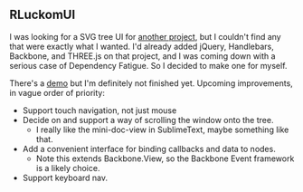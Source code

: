 RLuckomUI
---------

I was looking for a SVG tree UI for [another
project](https://rluckom.github.io/lasertutor), but I couldn't find any that
were exactly what I wanted. I'd already added jQuery, Handlebars, Backbone, and
THREE.js on that project, and I was coming down with a serious case of
Dependency Fatigue. So I decided to make one for myself.

There's a [demo](https://rluckom.github.io/rluckomui#DOGWOOD) but I'm definitely 
not finished yet. Upcoming improvements, in vague order of priority:

 * Support touch navigation, not just mouse
 * Decide on and support a way of scrolling the window onto the tree.
   * I really like the mini-doc-view in SublimeText, maybe something like that.
 * Add a convenient interface for binding callbacks and data to nodes.
   * Note this extends Backbone.View, so the Backbone Event framework is a
     likely choice.
 * Support keyboard nav.
